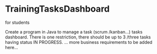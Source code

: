 # TrainingTasksDashboard
for students

Create a program in Java to manage a task (scrum /kanban...) tasks dashboard. There is one restriction, there should be up to 3 /three tasks having status IN PROGRESS.
... more business requirements to be added here...
